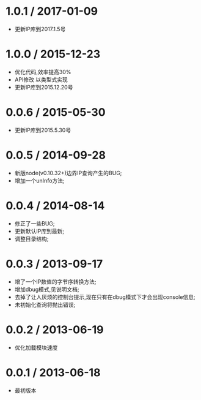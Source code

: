 1.0.1 / 2017-01-09
==================

  * 更新IP库到2017.1.5号
  
1.0.0 / 2015-12-23
==================

  * 优化代码,效率提高30%
  * API修改 以类型式实现
  * 更新IP库到2015.12.20号 

0.0.6 / 2015-05-30
==================

  * 更新IP库到2015.5.30号
  
0.0.5 / 2014-09-28
==================

  * 新版node(v0.10.32+)边界IP查询产生的BUG;
  * 增加一个unInfo方法;

0.0.4 / 2014-08-14
==================

  * 修正了一些BUG;
  * 更新默认IP库到最新;
  * 调整目录结构;  

0.0.3 / 2013-09-17
==================

  * 增了一个IP数值的字节序转换方法;
  * 增加dbug模式,见说明文档;
  * 去掉了让人厌烦的控制台提示,现在只有在dbug模式下才会出现console信息;
  * 未初始化查询将抛出错误;
  
0.0.2 / 2013-06-19
==================

  * 优化加载模块速度

0.0.1 / 2013-06-18
==================

  * 最初版本
